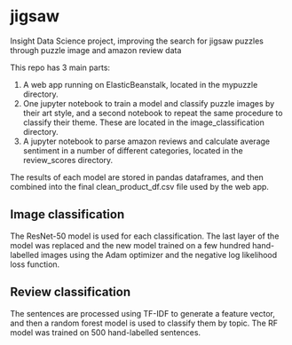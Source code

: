 # jigsaw
Insight Data Science project, improving the search for jigsaw puzzles through puzzle image and amazon review data

This repo has 3 main parts:
1. A web app running on ElasticBeanstalk, located in the mypuzzle directory.
2. One jupyter notebook to train a model and classify puzzle images by their art style, and a second notebook to 
repeat the same procedure to classify their theme. These are located in the image_classification directory.
3. A jupyter notebook to parse amazon reviews and calculate average sentiment in a number of different categories, 
located in the review_scores directory.

The results of each model are stored in pandas dataframes, and then combined into the final clean_product_df.csv 
file used by the web app.

## Image classification
The ResNet-50 model is used for each classification. The last layer of the model was replaced and the new model 
trained on a few hundred hand-labelled images using the Adam optimizer and the negative log likelihood loss function.

## Review classification
The sentences are processed using TF-IDF to generate a feature vector, and then a random forest model is used to 
classify them by topic. The RF model was trained on 500 hand-labelled sentences.
